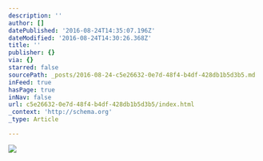 ```yaml
---
description: ''
author: []
datePublished: '2016-08-24T14:35:07.196Z'
dateModified: '2016-08-24T14:30:26.368Z'
title: ''
publisher: {}
via: {}
starred: false
sourcePath: _posts/2016-08-24-c5e26632-0e7d-48f4-b4df-428db1b5d3b5.md
inFeed: true
hasPage: true
inNav: false
url: c5e26632-0e7d-48f4-b4df-428db1b5d3b5/index.html
_context: 'http://schema.org'
_type: Article

---
```

![](https://the-grid-user-content.s3-us-west-2.amazonaws.com/c57c2989-d831-4f2b-bb6b-82082e36aca0.jpg)
